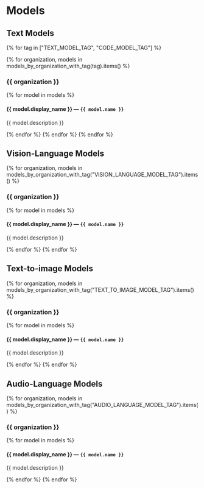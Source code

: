 # Models

## Text Models

{% for tag in ["TEXT_MODEL_TAG", "CODE_MODEL_TAG"] %}

{% for organization, models in models_by_organization_with_tag(tag).items() %}

### {{ organization }}

{% for model in models %}

#### {{ model.display_name }} &mdash; `{{ model.name }}`

{{ model.description }}

{% endfor %}
{% endfor %}
{% endfor %}

## Vision-Language Models

{% for organization, models in models_by_organization_with_tag("VISION_LANGUAGE_MODEL_TAG").items() %}

### {{ organization }}

{% for model in models %}

#### {{ model.display_name }} &mdash; `{{ model.name }}`

{{ model.description }}

{% endfor %}
{% endfor %}

## Text-to-image Models

{% for organization, models in models_by_organization_with_tag("TEXT_TO_IMAGE_MODEL_TAG").items() %}

### {{ organization }}

{% for model in models %}

#### {{ model.display_name }} &mdash; `{{ model.name }}`

{{ model.description }}

{% endfor %}
{% endfor %}

## Audio-Language Models

{% for organization, models in models_by_organization_with_tag("AUDIO_LANGUAGE_MODEL_TAG").items() %}

### {{ organization }}

{% for model in models %}

#### {{ model.display_name }} &mdash; `{{ model.name }}`

{{ model.description }}

{% endfor %}
{% endfor %}